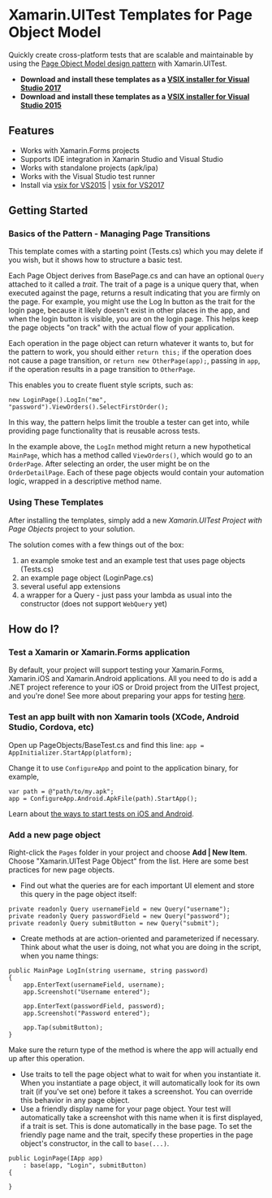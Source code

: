 # Xamarin.UITest Templates for Page Object Model
Quickly create cross-platform tests that are scalable and maintainable by using the [Page Object Model design pattern](https://danatxamarin.com/2015/05/12/building-a-scalable-test-suite-with-xamarin-uitest-and-page-objects/) with Xamarin.UITest. 

* **Download and install these templates as a [VSIX installer for Visual Studio 2017](https://github.com/danwaters/vspom/raw/master/DanAtXamarin.UITest.PageObjects.VS2017.vsix)**
* **Download and install these templates as a [VSIX installer for Visual Studio 2015](https://github.com/danwaters/vspom/raw/master/DanAtXamarin.UITest.PageObjects.vsix)**

## Features

* Works with Xamarin.Forms projects
* Supports IDE integration in Xamarin Studio and Visual Studio
* Works with standalone projects (apk/ipa)
* Works with the Visual Studio test runner
* Install via [vsix for VS2015](https://github.com/danwaters/vspom/raw/master/DanAtXamarin.UITest.PageObjects.vsix) | [vsix for VS2017](https://github.com/danwaters/vspom/blob/master/DanAtXamarin.UITest.PageObjects.VS2017.vsix)

## Getting Started
### Basics of the Pattern - Managing Page Transitions
This template comes with a starting point (Tests.cs) which you may delete if you wish, but it shows how to structure a basic test.

Each Page Object derives from BasePage.cs and can have an optional `Query` attached to it called a *trait*. The trait of a page is a unique query that, when executed against the page, returns a result indicating that you are firmly on the page. For example, you might use the Log In button as the trait for the login page, because it likely doesn't exist in other places in the app, and when the login button is visible, you are on the login page. This helps keep the page objects "on track" with the actual flow of your application.

Each operation in the page object can return whatever it wants to, but for the pattern to work, you should either `return this;` if the operation does not cause a page transition, or `return new OtherPage(app);`, passing in `app`, if the operation results in a page transition to `OtherPage`. 

This enables you to create fluent style scripts, such as:
```
new LoginPage().LogIn("me", "password").ViewOrders().SelectFirstOrder();
```
In this way, the pattern helps limit the trouble a tester can get into, while providing page functionality that is reusable across tests.

In the example above, the `LogIn` method might return a new hypothetical `MainPage`, which has a method called `ViewOrders()`, which would go to an `OrderPage`. After selecting an order, the user might be on the `OrderDetailPage`. Each of these page objects would contain your automation logic, wrapped in a descriptive method name. 

### Using These Templates
After installing the templates, simply add a new *Xamarin.UITest Project with Page Objects* project to your solution. 

The solution comes with a few things out of the box:
1.  an example smoke test and an example test that uses page objects (Tests.cs)
2.  an example page object (LoginPage.cs)
3.  several useful app extensions
4.  a wrapper for a Query - just pass your lambda as usual into the constructor (does not support `WebQuery` yet)

## How do I?

### Test a Xamarin or Xamarin.Forms application
By default, your project will support testing your Xamarin.Forms, Xamarin.iOS and Xamarin.Android applications. All you need to do is add a .NET project reference to your iOS or Droid project from the UITest project, and you're done! See more about preparing your apps for testing [here](https://developer.xamarin.com/guides/testcloud/uitest/). 

### Test an app built with non Xamarin tools (XCode, Android Studio, Cordova, etc)
Open up PageObjects/BaseTest.cs and find this line:
`app = AppInitializer.StartApp(platform);`

Change it to use `ConfigureApp` and point to the application binary, for example,
```
var path = @"path/to/my.apk";
app = ConfigureApp.Android.ApkFile(path).StartApp();
```
Learn about [the ways to start tests on iOS and Android](https://developer.xamarin.com/guides/testcloud/uitest/intro-to-uitest/). 

### Add a new page object
Right-click the `Pages` folder in your project and choose **Add | New Item**. Choose "Xamarin.UITest Page Object" from the list. Here are some best practices for new page objects.
* Find out what the queries are for each important UI element and store this query in the page object itself:
```
private readonly Query usernameField = new Query("username");
private readonly Query passwordField = new Query("password");
private readonly Query submitButton = new Query("submit");
```
* Create methods at are action-oriented and parameterized if necessary. Think about what the user is doing, not what you are doing in the script, when you name things:
```
public MainPage LogIn(string username, string password)
{
    app.EnterText(usernameField, username);
    app.Screenshot("Username entered");

    app.EnterText(passwordField, password);
    app.Screenshot("Password entered");

    app.Tap(submitButton);
}
```
Make sure the return type of the method is where the app will actually end up after this operation.
* Use traits to tell the page object what to wait for when you instantiate it. When you instantiate a page object, it will automatically look for its own trait (if you've set one) before it takes a screenshot. You can override this behavior in any page object.
* Use a friendly display name for your page object. Your test will automatically take a screenshot with this name when it is first displayed, if a trait is set. This is done automatically in the base page. To set the friendly page name and the trait, specify these properties in the page object's constructor, in the call to `base(...)`.
```
public LoginPage(IApp app)
    : base(app, "Login", submitButton)
{

}
```
